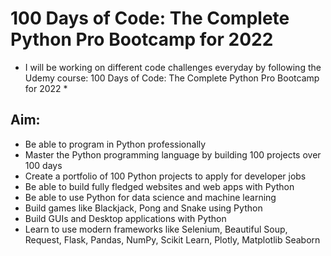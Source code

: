 # 100 Days of Code: The Complete Python Pro Bootcamp for 2022

* I will be working on different code challenges everyday by following the Udemy course: 100 Days of Code: The Complete Python Pro Bootcamp for 2022 *

## Aim:
- Be able to program in Python professionally
- Master the Python programming language by building 100 projects over 100 days
- Create a portfolio of 100 Python projects to apply for developer jobs
- Be able to build fully fledged websites and web apps with Python
- Be able to use Python for data science and machine learning
- Build games like Blackjack, Pong and Snake using Python
- Build GUIs and Desktop applications with Python
- Learn to use modern frameworks like Selenium, Beautiful Soup, Request, Flask, Pandas, NumPy, Scikit Learn, Plotly, Matplotlib Seaborn